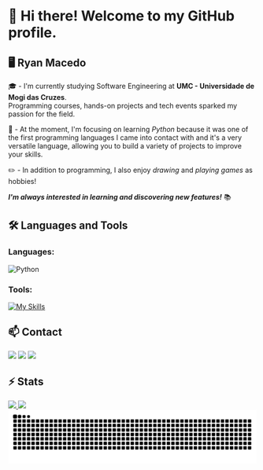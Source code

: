 # 👋 Hi there! Welcome to my GitHub profile.
## 🖥 Ryan Macedo

🎓 - I'm currently studying Software Engineering at **UMC - Universidade de Mogi das Cruzes**.  
Programming courses, hands-on projects and tech events sparked my passion for the field.

🎯 - At the moment, I'm focusing on learning *Python* because it was one of the first programming languages I came into contact with and it's a very versatile language, allowing you to build a variety of projects to improve your skills.

✏️ - In addition to programming, I also enjoy *drawing* and *playing games* as hobbies!

***I'm always interested in learning and discovering new features!*** 📚  

## 🛠️ Languages and Tools
### Languages:
![Python](https://img.shields.io/badge/python-3670A0?style=for-the-badge&logo=python&logoColor=ffdd54)

### Tools:

[![My Skills](https://skillicons.dev/icons?i=vscode,git,github)](https://skillicons.dev)




## 📫 Contact
<div>
  <a href="https://instagram.com/rfm_245" target="_blank"><img loading="lazy" src="https://img.shields.io/badge/-Instagram-%23E4405F?style=for-the-badge&logo=instagram&logoColor=white" target="_blank"></a>
  <a href = "mailto:ryanfrmacedo1@gmail.com"><img loading="lazy" src="https://img.shields.io/badge/ryanfrmacedo1@gmail.com-D14836?style=for-the-badge&logo=gmail&logoColor=white" target="_blank"></a>
  <a href="https://www.linkedin.com/in/ryan-macedo-10462b318" target="_blank"><img loading="lazy" src="https://img.shields.io/badge/-LinkedIn-%230077B5?style=for-the-badge&logo=linkedin&logoColor=white" target="_blank"></a>   
</div>

## ⚡ Stats
<div>
<a href="https://github.com/ryan-macedo">
<img loading="lazy" height="150em" src="https://github-readme-stats.vercel.app/api/top-langs/?username=ryan-macedo&layout=compact&langs_count=7&theme=dark"/>
<img loading="lazy" height="150em" src="https://github-readme-stats.vercel.app/api?username=ryan-macedo&show_icons=true&theme=dark&include_all_commits=true&count_private=true"/>
</div>


<img src="https://raw.githubusercontent.com/ryan-macedo/ryan-macedo/output/snake.svg" alt="Snake animation" />

<!--
**ryan-macedo/ryan-macedo** is a ✨ _special_ ✨ repository because its `README.md` (this file) appears on your GitHub profile.

Here are some ideas to get you started:

- 🔭 I’m currently working on ...
- 🌱 I’m currently learning ...
- 👯 I’m looking to collaborate on ...
- 🤔 I’m looking for help with ...
- 💬 Ask me about ...
- 📫 How to reach me: ...
- 😄 Pronouns: ...
- ⚡ Fun fact: ...
-->

